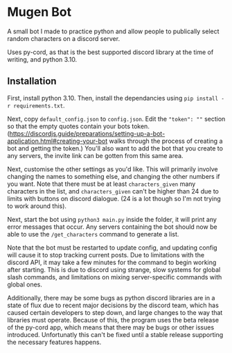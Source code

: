 # Mugen Bot

A small bot I made to practice python and allow people to publically select random characters on a discord server.

Uses py-cord, as that is the best supported discord library at the time of writing, and python 3.10.

## Installation

First, install python 3.10. Then, install the dependancies using `pip install -r requirements.txt`.

Next, copy `default_config.json` to `config.json`. Edit the `"token": ""` section so that the empty quotes contain your bots token. (https://discordjs.guide/preparations/setting-up-a-bot-application.html#creating-your-bot walks through the process of creating a bot and getting the token.) You'll also want to add the bot that you create to any servers, the invite link can be gotten from this same area.

Next, customise the other settings as you'd like. This will primarily involve changing the names to something else, and changing the other numbers if you want. Note that there must be at least `characters_given` many characters in the list, and `characters_given` can't be higher than 24 due to limits with buttons on discord dialogue. (24 is a lot though so I'm not trying to work around this).

Next, start the bot using `python3 main.py` inside the folder, it will print any error messages that occur. Any servers containing the bot should now be able to use the `/get_characters` command to generate a list.

Note that the bot must be restarted to update config, and updating config will cause it to stop tracking current posts. Due to limitations with the discord API, it may take a few minutes for the command to begin working after starting. This is due to discord using strange, slow systems for global slash commands, and limitations on mixing server-specific commands with global ones.

Additionally, there may be some bugs as python discord libraries are in a state of flux due to recent major decisions by the discord team, which has caused certain developers to step down, and large changes to the way that libraries must operate. Because of this, the program uses the beta release of the py-cord app, which means that there may be bugs or other issues introduced. Unfortunatly this can't be fixed until a stable release supporting the necessary features happens.
